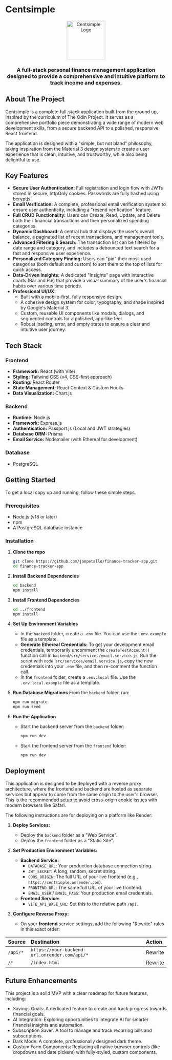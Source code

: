 # Centsimple

<p align="center">
<img src="https://raw.githubusercontent.com/janpetallo/finance-tracker-app/main/assets/favicon.svg" alt="Centsimple Logo" width="120">
</p>

<h3 align="center">A full-stack personal finance management application designed to provide a comprehensive and intuitive platform to track income and expenses.</h3>

## About The Project

Centsimple is a complete full-stack application built from the ground up, inspired by the curriculum of The Odin Project. It serves as a comprehensive portfolio piece demonstrating a wide range of modern web development skills, from a secure backend API to a polished, responsive React frontend.

The application is designed with a "simple, but not bland" philosophy, taking inspiration from the Material 3 design system to create a user experience that is clean, intuitive, and trustworthy, while also being delightful to use.

## Key Features

- **Secure User Authentication:** Full registration and login flow with JWTs stored in secure, httpOnly cookies. Passwords are fully hashed using bcryptjs.
- **Email Verification:** A complete, professional email verification system to ensure user authenticity, including a "resend verification" feature.
- **Full CRUD Functionality:** Users can Create, Read, Update, and Delete both their financial transactions and their personalized spending categories.
- **Dynamic Dashboard:** A central hub that displays the user's overall balance, a paginated list of recent transactions, and management tools.
- **Advanced Filtering & Search:** The transaction list can be filtered by date range and category, and includes a debounced text search for a fast and responsive user experience.
- **Personalized Category Pinning:** Users can "pin" their most-used categories (both default and custom) to sort them to the top of lists for quick access.
- **Data-Driven Insights:** A dedicated "Insights" page with interactive charts (Bar and Pie) that provide a visual summary of the user's financial habits over various time periods.
- **Professional UI/UX:**
  - Built with a mobile-first, fully responsive design.
  - A cohesive design system for color, typography, and shape inspired by Google's Material 3.
  - Custom, reusable UI components like modals, dialogs, and segmented controls for a polished, app-like feel.
  - Robust loading, error, and empty states to ensure a clear and intuitive user journey.

## Tech Stack

### Frontend

- **Framework:** React (with Vite)
- **Styling:** Tailwind CSS (v4, CSS-first approach)
- **Routing:** React Router
- **State Management:** React Context & Custom Hooks
- **Data Visualization:** Chart.js

### Backend

- **Runtime:** Node.js
- **Framework:** Express.js
- **Authentication:** Passport.js (Local and JWT strategies)
- **Database ORM:** Prisma
- **Email Service:** Nodemailer (with Ethereal for development)

### Database

- PostgreSQL

## Getting Started

To get a local copy up and running, follow these simple steps.

### Prerequisites

- Node.js (v18 or later)
- npm
- A PostgreSQL database instance

### Installation

1. **Clone the repo**
   ```bash
   git clone https://github.com/janpetallo/finance-tracker-app.git
   cd finance-tracker-app
   ```
2. **Install Backend Dependencies**
   ```bash
   cd backend
   npm install
   ```
3. **Install Frontend Dependencies**
   ```bash
   cd ../frontend
   npm install
   ```
4. **Set Up Environment Variables**

   - In the `backend` folder, create a `.env` file. You can use the `.env.example` file as a template.
   - **Generate Ethereal Credentials:** To get your development email credentials, temporarily uncomment the `createTestAccount()` function call in `backend/src/services/email.service.js`. Run the script with `node src/services/email.service.js`, copy the new credentials into your `.env` file, and then re-comment the function call.
   - In the `frontend` folder, create a `.env.local` file. Use the `.env.local.example` file as a template.

5. **Run Database Migrations**
   From the `backend` folder, run:
   ```bash
   npm run migrate
   npm run seed
   ```
6. **Run the Application**
   - Start the backend server from the `backend` folder:
     ```bash
     npm run dev
     ```
   - Start the frontend server from the `frontend` folder:
     ```bash
     npm run dev
     ```

## Deployment

This application is designed to be deployed with a reverse proxy architecture, where the frontend and backend are hosted as separate services but appear to come from the same origin to the user's browser. This is the recommended setup to avoid cross-origin cookie issues with modern browsers like Safari.

The following instructions are for deploying on a platform like Render:

1.  **Deploy Services:**

    - Deploy the `backend` folder as a "Web Service".
    - Deploy the `frontend` folder as a "Static Site".

2.  **Set Production Environment Variables:**

    - **Backend Service:**
      - `DATABASE_URL`: Your production database connection string.
      - `JWT_SECRET`: A long, random, secret string.
      - `CORS_ORIGIN`: The full URL of your live frontend (e.g., `https://centsimple.onrender.com`).
      - `FRONTEND_URL`: The same full URL of your live frontend.
      - `EMAIL_USER` / `EMAIL_PASS`: Your production email credentials.
    - **Frontend Service:**
      - `VITE_API_BASE_URL`: Set this to the relative path `/api`.

3.  **Configure Reverse Proxy:**
    - On your **frontend** service settings, add the following "Rewrite" rules in this exact order:

| Source   | Destination                                   | Action  |
| :------- | :-------------------------------------------- | :------ |
| `/api/*` | `https://your-backend-url.onrender.com/api/*` | Rewrite |
| `/*`     | `/index.html`                                 | Rewrite |

## Future Enhancements

This project is a solid MVP with a clear roadmap for future features, including:

- Savings Goals: A dedicated feature to create and track progress towards financial goals.
- AI Integration: Exploring opportunities to integrate AI for smarter financial insights and automation.
- Subscription Saver: A tool to manage and track recurring bills and subscriptions.
- Dark Mode: A complete, professionally designed dark theme.
- Custom Form Components: Replacing all native browser controls (like dropdowns and date pickers) with fully-styled, custom components.
